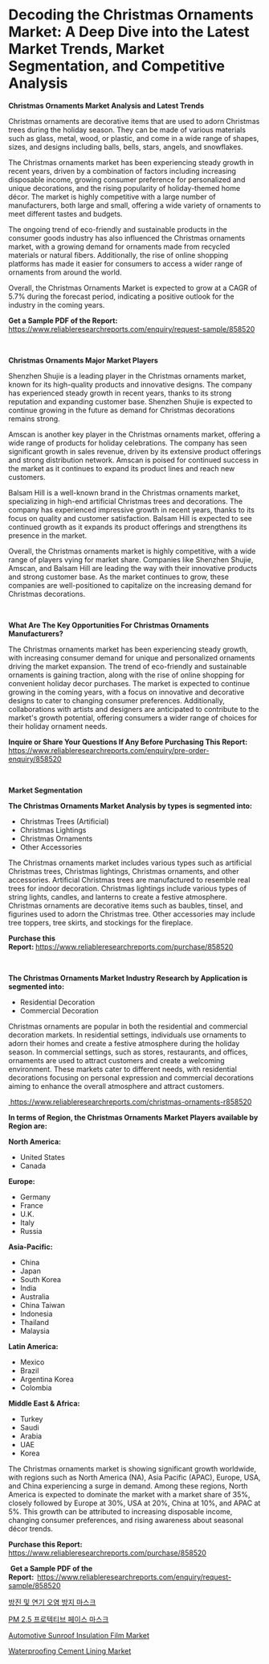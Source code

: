 <p><h1>Decoding the Christmas Ornaments Market: A Deep Dive into the Latest Market Trends, Market Segmentation, and Competitive Analysis</h1></p><p><strong>Christmas Ornaments Market Analysis and Latest Trends</strong></p>
<p><p>Christmas ornaments are decorative items that are used to adorn Christmas trees during the holiday season. They can be made of various materials such as glass, metal, wood, or plastic, and come in a wide range of shapes, sizes, and designs including balls, bells, stars, angels, and snowflakes.</p><p>The Christmas ornaments market has been experiencing steady growth in recent years, driven by a combination of factors including increasing disposable income, growing consumer preference for personalized and unique decorations, and the rising popularity of holiday-themed home décor. The market is highly competitive with a large number of manufacturers, both large and small, offering a wide variety of ornaments to meet different tastes and budgets.</p><p>The ongoing trend of eco-friendly and sustainable products in the consumer goods industry has also influenced the Christmas ornaments market, with a growing demand for ornaments made from recycled materials or natural fibers. Additionally, the rise of online shopping platforms has made it easier for consumers to access a wider range of ornaments from around the world.</p><p>Overall, the Christmas Ornaments Market is expected to grow at a CAGR of 5.7% during the forecast period, indicating a positive outlook for the industry in the coming years.</p></p>
<p><strong>Get a Sample PDF of the Report:&nbsp;</strong> <a href="https://www.reliableresearchreports.com/enquiry/request-sample/858520">https://www.reliableresearchreports.com/enquiry/request-sample/858520</a></p>
<p>&nbsp;</p>
<p><strong>Christmas Ornaments Major Market Players</strong></p>
<p><p>Shenzhen Shujie is a leading player in the Christmas ornaments market, known for its high-quality products and innovative designs. The company has experienced steady growth in recent years, thanks to its strong reputation and expanding customer base. Shenzhen Shujie is expected to continue growing in the future as demand for Christmas decorations remains strong.</p><p>Amscan is another key player in the Christmas ornaments market, offering a wide range of products for holiday celebrations. The company has seen significant growth in sales revenue, driven by its extensive product offerings and strong distribution network. Amscan is poised for continued success in the market as it continues to expand its product lines and reach new customers.</p><p>Balsam Hill is a well-known brand in the Christmas ornaments market, specializing in high-end artificial Christmas trees and decorations. The company has experienced impressive growth in recent years, thanks to its focus on quality and customer satisfaction. Balsam Hill is expected to see continued growth as it expands its product offerings and strengthens its presence in the market.</p><p>Overall, the Christmas ornaments market is highly competitive, with a wide range of players vying for market share. Companies like Shenzhen Shujie, Amscan, and Balsam Hill are leading the way with their innovative products and strong customer base. As the market continues to grow, these companies are well-positioned to capitalize on the increasing demand for Christmas decorations.</p></p>
<p>&nbsp;</p>
<p><strong>What Are The Key Opportunities For Christmas Ornaments Manufacturers?</strong></p>
<p><p>The Christmas ornaments market has been experiencing steady growth, with increasing consumer demand for unique and personalized ornaments driving the market expansion. The trend of eco-friendly and sustainable ornaments is gaining traction, along with the rise of online shopping for convenient holiday decor purchases. The market is expected to continue growing in the coming years, with a focus on innovative and decorative designs to cater to changing consumer preferences. Additionally, collaborations with artists and designers are anticipated to contribute to the market's growth potential, offering consumers a wider range of choices for their holiday ornament needs.</p></p>
<p><strong>Inquire or Share Your Questions If Any Before Purchasing This Report:</strong> <a href="https://www.reliableresearchreports.com/enquiry/pre-order-enquiry/858520">https://www.reliableresearchreports.com/enquiry/pre-order-enquiry/858520</a></p>
<p>&nbsp;</p>
<p><strong>Market Segmentation</strong></p>
<p><strong>The Christmas Ornaments Market Analysis by types is segmented into:</strong></p>
<p><ul><li>Christmas Trees (Artificial)</li><li>Christmas Lightings</li><li>Christmas Ornaments</li><li>Other Accessories</li></ul></p>
<p><p>The Christmas ornaments market includes various types such as artificial Christmas trees, Christmas lightings, Christmas ornaments, and other accessories. Artificial Christmas trees are manufactured to resemble real trees for indoor decoration. Christmas lightings include various types of string lights, candles, and lanterns to create a festive atmosphere. Christmas ornaments are decorative items such as baubles, tinsel, and figurines used to adorn the Christmas tree. Other accessories may include tree toppers, tree skirts, and stockings for the fireplace.</p></p>
<p><strong>Purchase this Report:&nbsp;</strong><a href="https://www.reliableresearchreports.com/purchase/858520">https://www.reliableresearchreports.com/purchase/858520</a></p>
<p>&nbsp;</p>
<p><strong>The Christmas Ornaments Market Industry Research by Application is segmented into:</strong></p>
<p><ul><li>Residential Decoration</li><li>Commercial Decoration</li></ul></p>
<p><p>Christmas ornaments are popular in both the residential and commercial decoration markets. In residential settings, individuals use ornaments to adorn their homes and create a festive atmosphere during the holiday season. In commercial settings, such as stores, restaurants, and offices, ornaments are used to attract customers and create a welcoming environment. These markets cater to different needs, with residential decorations focusing on personal expression and commercial decorations aiming to enhance the overall atmosphere and attract customers.</p></p>
<p><a href="https://www.reliableresearchreports.com/christmas-ornaments-r858520">&nbsp;https://www.reliableresearchreports.com/christmas-ornaments-r858520</a></p>
<p><strong>In terms of Region, the Christmas Ornaments Market Players available by Region are:</strong></p>
<p>
    <p> <strong> North America: </strong>
        <ul>
            <li>United States</li>
            <li>Canada</li>
        </ul>
        </p> 
    <p> <strong> Europe: </strong>
        <ul>
            <li>Germany</li>
            <li>France</li>
            <li>U.K.</li>
            <li>Italy</li>
            <li>Russia</li>
        </ul>
        </p> 
    <p> <strong> Asia-Pacific: </strong>
        <ul>
            <li>China</li>
            <li>Japan</li>
            <li>South Korea</li>
            <li>India</li>
            <li>Australia</li>
            <li>China Taiwan</li>
            <li>Indonesia</li>
            <li>Thailand</li>
            <li>Malaysia</li>
        </ul>
        </p> 
    <p> <strong> Latin America: </strong>
        <ul>
            <li>Mexico</li>
            <li>Brazil</li>
            <li>Argentina Korea</li>
            <li>Colombia</li>
        </ul>
        </p> 
    <p> <strong> Middle East & Africa: </strong>
        <ul>
            <li>Turkey</li>
            <li>Saudi</li>
            <li>Arabia</li>
            <li>UAE</li>
            <li>Korea</li>
        </ul>
    </p>
    </p>
<p><p>The Christmas ornaments market is showing significant growth worldwide, with regions such as North America (NA), Asia Pacific (APAC), Europe, USA, and China experiencing a surge in demand. Among these regions, North America is expected to dominate the market with a market share of 35%, closely followed by Europe at 30%, USA at 20%, China at 10%, and APAC at 5%. This growth can be attributed to increasing disposable income, changing consumer preferences, and rising awareness about seasonal décor trends.</p></p>
<p><strong>Purchase this Report: </strong><a href="https://www.reliableresearchreports.com/purchase/858520">https://www.reliableresearchreports.com/purchase/858520</a></p>
<p>&nbsp;<strong>Get a Sample PDF of the Report:&nbsp;&nbsp;</strong><a href="https://www.reliableresearchreports.com/enquiry/request-sample/858520">https://www.reliableresearchreports.com/enquiry/request-sample/858520</a></p>
<p><strong></strong></p>
<p><p><a href="https://github.com/GabrielBlanda5656/Market-Research-Report-List-2/blob/main/1662320147001.md">방진 및 연기 오염 방지 마스크</a></p><p><a href="https://github.com/vsckjg50460/Market-Research-Report-List-2/blob/main/7170532147000.md">PM 2.5 프로텍티브 페이스 마스크</a></p><p><a href="https://github.com/zcbxbnir25/Market-Research-Report-List-1/blob/main/automotive-sunroof-insulation-film-market.md">Automotive Sunroof Insulation Film Market</a></p><p><a href="https://github.com/mhrnetwork1/Market-Research-Report-List-1/blob/main/waterproofing-cement-lining-market.md">Waterproofing Cement Lining Market</a></p></p>